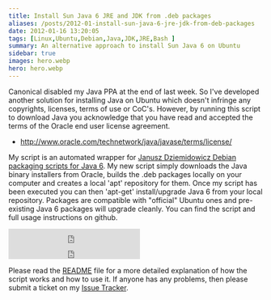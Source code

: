 ```yaml
---
title: Install Sun Java 6 JRE and JDK from .deb packages
aliases: /posts/2012-01-install-sun-java-6-jre-jdk-from-deb-packages
date: 2012-01-16 13:20:05
tags: [Linux,Ubuntu,Debian,Java,JDK,JRE,Bash ]
summary: An alternative approach to install Sun Java 6 on Ubuntu
sidebar: true
images: hero.webp
hero: hero.webp
---
```


Canonical disabled my Java PPA at the end of last week. So I've developed
another solution for installing Java on Ubuntu which doesn't infringe any
copyrights, licenses, terms of use or CoC's. However, by running this script
to download Java you acknowledge that you have read and accepted the terms of
the Oracle end user license agreement.

  * <http://www.oracle.com/technetwork/java/javase/terms/license/>

My script is an automated wrapper for [Janusz Dziemidowicz Debian packaging
scripts for Java 6](https://github.com/rraptorr/sun-java6). My new script
simply downloads the Java binary installers from Oracle, builds the .deb
packages locally on your computer and creates a local 'apt' repository for
them. Once my script has been executed you can then 'apt-get' install/upgrade
Java 6 from your local repository. Packages are compatible with "official"
Ubuntu ones and pre-existing Java 6 packages will upgrade cleanly. You can
find the script and full usage instructions on github.

<iframe src="http://ghbtns.com/github-btn.html?user=flexiondotorg&repo=oab-java6&type=watch&count=true&size=large"
allowtransparency="true" frameborder="0" scrolling="0" width="260px" height="30px"></iframe>
<iframe src="http://ghbtns.com/github-btn.html?user=flexiondotorg&repo=oab-java6&type=fork&count=true&size=large"
allowtransparency="true" frameborder="0" scrolling="0" width="260px" height="30px"></iframe>

Please read the [README](https://github.com/flexiondotorg/oab-java6/blob/master/README.rst)
file for a more detailed explanation of how the script works and how to use it.
If anyone has any problems, then please submit a ticket on my
[Issue Tracker](https://github.com/flexiondotorg/oab-java6/issues).
